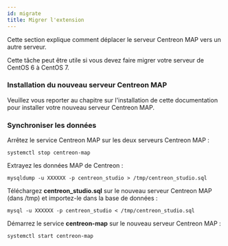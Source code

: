 ```yaml
---
id: migrate
title: Migrer l'extension
---
```


Cette section explique comment déplacer le serveur Centreon MAP vers un autre serveur.

Cette tâche peut être utile si vous devez faire migrer votre serveur de CentOS 6 à CentOS 7.

### Installation du nouveau serveur Centreon MAP

Veuillez vous reporter au chapitre sur l'installation de cette documentation pour installer votre nouveau serveur Centreon MAP.

### Synchroniser les données

Arrêtez le service Centreon MAP sur les deux serveurs Centreon MAP :

```shell
systemctl stop centreon-map
```

Extrayez les données MAP de Centreon :

```shell
mysqldump -u XXXXXX -p centreon_studio > /tmp/centreon_studio.sql
```

Téléchargez **centreon_studio.sql** sur le nouveau serveur Centreon MAP (dans /tmp) et importez-le dans la base de données :

```shell
mysql -u XXXXXX -p centreon_studio < /tmp/centreon_studio.sql
```

Démarrez le service **centreon-map** sur le nouveau serveur Centreon MAP :

```shell
systemctl start centreon-map
```